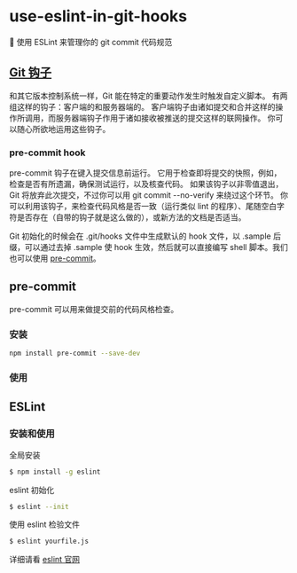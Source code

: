# use-eslint-in-git-hooks

📏 使用 ESLint 来管理你的 git commit 代码规范

## [Git 钩子](https://git-scm.com/book/zh/v2/%E8%87%AA%E5%AE%9A%E4%B9%89-Git-Git-%E9%92%A9%E5%AD%90)

和其它版本控制系统一样，Git 能在特定的重要动作发生时触发自定义脚本。 有两组这样的钩子：客户端的和服务器端的。 客户端钩子由诸如提交和合并这样的操作所调用，而服务器端钩子作用于诸如接收被推送的提交这样的联网操作。 你可以随心所欲地运用这些钩子。

### pre-commit hook

pre-commit 钩子在键入提交信息前运行。 它用于检查即将提交的快照，例如，检查是否有所遗漏，确保测试运行，以及核查代码。 如果该钩子以非零值退出，Git 将放弃此次提交，不过你可以用 git commit --no-verify 来绕过这个环节。 你可以利用该钩子，来检查代码风格是否一致（运行类似 lint 的程序）、尾随空白字符是否存在（自带的钩子就是这么做的），或新方法的文档是否适当。

Git 初始化的时候会在 .git/hooks 文件中生成默认的 hook 文件，以 .sample 后缀，可以通过去掉 .sample 使 hook 生效，然后就可以直接编写 shell 脚本。我们也可以使用 [pre-commit](https://pre-commit.com/)。

## pre-commit

pre-commit 可以用来做提交前的代码风格检查。

### 安装

```bash
npm install pre-commit --save-dev
```

### 使用

## ESLint

### 安装和使用

全局安装

```bash
$ npm install -g eslint
```

eslint 初始化

```bash
$ eslint --init
```

使用 eslint 检验文件

```bash
$ eslint yourfile.js
```

详细请看 [eslint 官网](https://eslint.org/)
